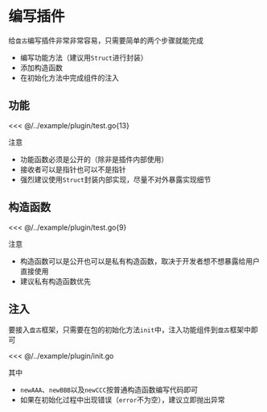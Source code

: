 # 编写插件

给`盘古`编写插件非常非常容易，只需要简单的两个步骤就能完成

- 编写功能方法（建议用`Struct`进行封装）
- 添加构造函数
- 在初始化方法中完成组件的注入

## 功能

<<< @/../example/plugin/test.go{13}

注意

- 功能函数必须是公开的（除非是插件内部使用）
- 接收者可以是指针也可以不是指针
- 强烈建议使用`Struct`封装内部实现，尽量不对外暴露实现细节

## 构造函数

<<< @/../example/plugin/test.go{9}

注意

- 构造函数可以是公开也可以是私有构造函数，取决于开发者想不想暴露给用户直接使用
- 建议私有构造函数优先

## 注入

要接入`盘古`框架，只需要在包的初始化方法`init`中，注入功能组件到`盘古`框架中即可

<<< @/../example/plugin/init.go

其中

- `newAAA`、`newBBB`以及`newCCC`按普通构造函数编写代码即可
- 如果在初始化过程中出现错误（`error`不为空），建议立即抛出异常
